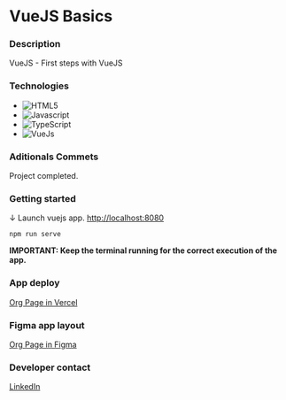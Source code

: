 # VueJS Basics

### Description

VueJS - First steps with VueJS

### Technologies

- ![HTML5](https://img.shields.io/badge/html5-%23E34F26.svg?style=for-the-badge&logo=html5&logoColor=white)
- ![Javascript](https://img.shields.io/badge/javascript-%23323330.svg?style=for-the-badge&logo=javascript&logoColor=%23F7DF1E)
- ![TypeScript](https://img.shields.io/badge/typescript-%23007ACC.svg?style=for-the-badge&logo=typescript&logoColor=white)
- ![VueJs](https://img.shields.io/badge/vue.js-%2335495e.svg?style=for-the-badge&logo=vuedotjs&logoColor=%234FC08D)

### Aditionals Commets

Project completed.

### Getting started

↓ Launch vuejs app. [http://localhost:8080](http://localhost:8080)

```console
npm run serve
```

**IMPORTANT: Keep the terminal running for the correct execution of the app.**

### App deploy

[Org Page in Vercel]()

### Figma app layout

[Org Page in Figma](https://www.figma.com/file/70l45ssEH6qBo9IYDe2nxe/Intro-a-React?node-id=134%3A128&t=7I0a4d3jWOfv6dHU-1)

### Developer contact

[LinkedIn](https://www.linkedin.com/in/kevinmadrid-dev/)
